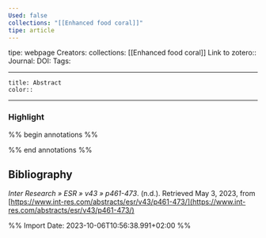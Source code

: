 ```yaml
---
Used: false
collections: "[[Enhanced food coral]]"
tipe: article
---
```

tipe: webpage
Creators: 
collections: [[Enhanced food coral]]
Link to zotero:: 
Journal: 
DOI: 
Tags: 

---
```ad-note
title: Abstract
color:: 

```

---
### Highlight

%% begin annotations %%

%% end annotations %%

## Bibliography

_Inter Research » ESR » v43 » p461-473_. (n.d.). Retrieved May 3, 2023, from [https://www.int-res.com/abstracts/esr/v43/p461-473/](https://www.int-res.com/abstracts/esr/v43/p461-473/)

%% Import Date: 2023-10-06T10:56:38.991+02:00 %%
